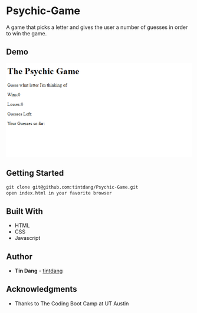# Psychic-Game
A game that picks a letter and gives the user a number of guesses in order to win the game. 

## Demo
<img width='600' src='./assets/images/Psychic-game.gif'>


## Getting Started

```
git clone git@github.com:tintdang/Psychic-Game.git
open index.html in your favorite browser
```
## Built With

- HTML
- CSS
- Javascript


## Author

* **Tin Dang**  - [tintdang](https://github.com/tintdang)


## Acknowledgments

* Thanks to The Coding Boot Camp at UT Austin